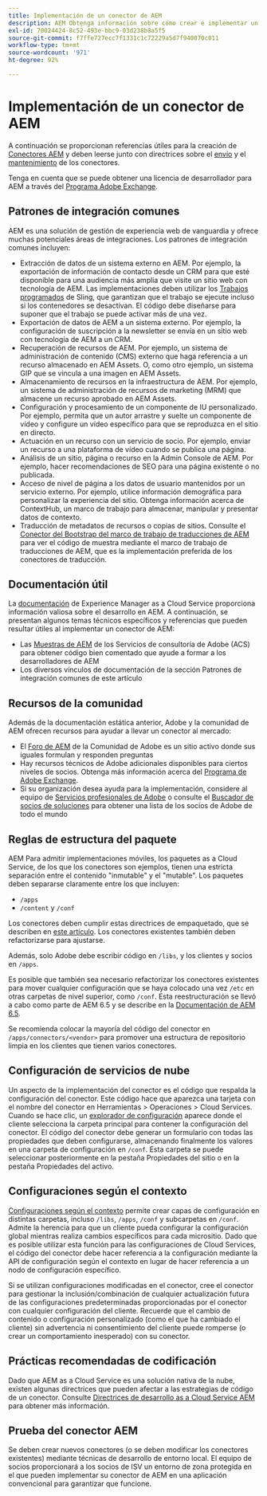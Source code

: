 ```yaml
---
title: Implementación de un conector de AEM
description: AEM Obtenga información sobre cómo crear e implementar un conector de.
exl-id: 70024424-8c52-493e-bbc9-03d238b8a5f5
source-git-commit: f7ffe727ecc7f1331c1c72229a5d7f940070c011
workflow-type: tm+mt
source-wordcount: '971'
ht-degree: 92%

---
```


Implementación de un conector de AEM
=============================

A continuación se proporcionan referencias útiles para la creación de [Conectores AEM](https://www.adobe.io/apis/experiencecloud/aem/aemconnectors.html) y deben leerse junto con directrices sobre el [envío](submit.md) y el [mantenimiento](maintain.md) de los conectores.

Tenga en cuenta que se puede obtener una licencia de desarrollador para AEM a través del [Programa Adobe Exchange](https://partners.adobe.com/exchangeprogram/experiencecloud).

Patrones de integración comunes
---------------------------

AEM es una solución de gestión de experiencia web de vanguardia y ofrece muchas potenciales áreas de integraciones. Los patrones de integración comunes incluyen:

* Extracción de datos de un sistema externo en AEM. Por ejemplo, la exportación de información de contacto desde un CRM para que esté disponible para una audiencia más amplia que visite un sitio web con tecnología de AEM.  Las implementaciones deben utilizar los [Trabajos programados](https://sling.apache.org/documentation/bundles/apache-sling-eventing-and-job-handling.html#scheduled-jobs) de Sling, que garantizan que el trabajo se ejecute incluso si los contenedores se desactivan. El código debe diseñarse para suponer que el trabajo se puede activar más de una vez.
* Exportación de datos de AEM a un sistema externo. Por ejemplo, la configuración de suscripción a la newsletter se envía en un sitio web con tecnología de AEM a un CRM.
* Recuperación de recursos de AEM. Por ejemplo, un sistema de administración de contenido (CMS) externo que haga referencia a un recurso almacenado en AEM Assets. O, como otro ejemplo, un sistema GIP que se vincula a una imagen en AEM Assets.
* Almacenamiento de recursos en la infraestructura de AEM. Por ejemplo, un sistema de administración de recursos de marketing (MRM) que almacene un recurso aprobado en AEM Assets.
* Configuración y procesamiento de un componente de IU personalizado. Por ejemplo, permita que un autor arrastre y suelte un componente de vídeo y configure un vídeo específico para que se reproduzca en el sitio en directo.
* Actuación en un recurso con un servicio de socio. Por ejemplo, enviar un recurso a una plataforma de vídeo cuando se publica una página.
* Análisis de un sitio, página o recurso en la Admin Console de AEM. Por ejemplo, hacer recomendaciones de SEO para una página existente o no publicada.
* Acceso de nivel de página a los datos de usuario mantenidos por un servicio externo. Por ejemplo, utilice información demográfica para personalizar la experiencia del sitio. Obtenga información acerca de ContextHub, un marco de trabajo para almacenar, manipular y presentar datos de contexto.
* Traducción de metadatos de recursos o copias de sitios. Consulte el [Conector del Bootstrap del marco de trabajo de traducciones de AEM](https://github.com/Adobe-Marketing-Cloud/aem-translation-framework-bootstrap-connector) para ver el código de muestra mediante el marco de trabajo de traducciones de AEM, que es la implementación preferida de los conectores de traducción.


Documentación útil
--------------------

La [documentación](../overview/introduction.md) de Experience Manager as a Cloud Service proporciona información valiosa sobre el desarrollo en AEM. A continuación, se presentan algunos temas técnicos específicos y referencias que pueden resultar útiles al implementar un conector de AEM:

* Las [Muestras de AEM](https://adobe-consulting-services.github.io/acs-aem-samples/) de los Servicios de consultoría de Adobe (ACS) para obtener código bien comentado que ayude a formar a los desarrolladores de AEM
* Los diversos vínculos de documentación de la sección Patrones de integración comunes de este artículo

Recursos de la comunidad
--------------------

Además de la documentación estática anterior, Adobe y la comunidad de AEM ofrecen recursos para ayudar a llevar un conector al mercado:

* El [Foro de AEM](https://help-forums.adobe.com/content/adobeforums/en/experience-manager-forum/adobe-experience-manager.html) de la Comunidad de Adobe es un sitio activo donde sus iguales formulan y responden preguntas
* Hay recursos técnicos de Adobe adicionales disponibles para ciertos niveles de socios. Obtenga más información acerca del [Programa de Adobe Exchange](https://partners.adobe.com/exchangeprogram/experiencecloud).
* Si su organización desea ayuda para la implementación, considere al equipo de [Servicios profesionales de Adobe](https://www.adobe.com/es/marketing-cloud/service-support/professional-consulting-training.html) o consulte el [Buscador de socios de soluciones](https://solutionpartners.adobe.com/home/partnerFinder.html) para obtener una lista de los socios de Adobe de todo el mundo

Reglas de estructura del paquete
-----------------------

AEM Para admitir implementaciones móviles, los paquetes as a Cloud Service, de los que los conectores son ejemplos, tienen una estricta separación entre el contenido &quot;inmutable&quot; y el &quot;mutable&quot;. Los paquetes deben separarse claramente entre los que incluyen:

* `/apps`
* `/content` y `/conf`

Los conectores deben cumplir estas directrices de empaquetado, que se describen en [este artículo](/help/implementing/developing/introduction/aem-project-content-package-structure.md). Los conectores existentes también deben refactorizarse para ajustarse.

Además, solo Adobe debe escribir código en `/libs`, y los clientes y socios en `/apps`.

Es posible que también sea necesario refactorizar los conectores existentes para mover cualquier configuración que se haya colocado una vez `/etc` en otras carpetas de nivel superior, como `/conf`. Esta reestructuración se llevó a cabo como parte de AEM 6.5 y se describe en la [Documentación de AEM 6.5](https://experienceleague.adobe.com/docs/experience-manager-65/deploying/restructuring/repository-restructuring.html?lang=es).

Se recomienda colocar la mayoría del código del conector en `/apps/connectors/<vendor>` para promover una estructura de repositorio limpia en los clientes que tienen varios conectores.

Configuración de servicios de nube
-----------------------------

Un aspecto de la implementación del conector es el código que respalda la configuración del conector. Este código hace que aparezca una tarjeta con el nombre del conector en Herramientas > Operaciones > Cloud Services. Cuando se hace clic, un [explorador de configuración](/help/implementing/developing/introduction/configurations.md#using-configuration-browser) aparece donde el cliente selecciona la carpeta principal para contener la configuración del conector. El código del conector debe generar un formulario con todas las propiedades que deben configurarse, almacenando finalmente los valores en una carpeta de configuración en `/conf`. Esta carpeta se puede seleccionar posteriormente en la pestaña Propiedades del sitio o en la pestaña Propiedades del activo.


Configuraciones según el contexto
-----------------------------

[Configuraciones según el contexto](https://sling.apache.org/documentation/bundles/context-aware-configuration/context-aware-configuration.html) permite crear capas de configuración en distintas carpetas, incluso `/libs`, `/apps`, `/conf` y subcarpetas en `/conf`. Admite la herencia para que un cliente pueda configurar la configuración global mientras realiza cambios específicos para cada micrositio. Dado que es posible utilizar esta función para las configuraciones de Cloud Services, el código del conector debe hacer referencia a la configuración mediante la API de configuración según el contexto en lugar de hacer referencia a un nodo de configuración específico.

Si se utilizan configuraciones modificadas en el conector, cree el conector para gestionar la inclusión/combinación de cualquier actualización futura de las configuraciones predeterminadas proporcionadas por el conector con cualquier configuración del cliente. Recuerde que el cambio de contenido o configuración personalizado (como el que ha cambiado el cliente) sin advertencia ni consentimiento del cliente puede romperse (o crear un comportamiento inesperado) con su conector.

Prácticas recomendadas de codificación
----------------------

Dado que AEM as a Cloud Service es una solución nativa de la nube, existen algunas directrices que pueden afectar a las estrategias de código de un conector. Consulte [Directrices de desarrollo as a Cloud Service AEM](/help/implementing/developing/introduction/development-guidelines.md) para obtener más información.

Prueba del conector AEM
-------------------------

Se deben crear nuevos conectores (o se deben modificar los conectores existentes) mediante técnicas de desarrollo de entorno local. El equipo de socios proporcionará a los socios de ISV un entorno de zona protegida en el que pueden implementar su conector de AEM en una aplicación convencional para garantizar que funcione.
